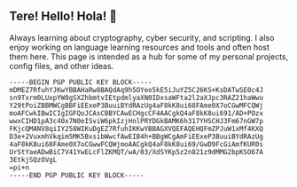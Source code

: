 ## Tere! Hello! Hola! 👋

Always learning about cryptography, cyber security, and scripting. I also enjoy working on language learning resources and tools and often host them here. This page is intended as a hub for some of my personal projects, config files, and other ideas.

```
-----BEGIN PGP PUBLIC KEY BLOCK-----
mDMEZ7RfuhYJKwYBBAHaRw8BAQdAq9h5OYeo5kE5iJuYZ5C26KS+KsDATwSE0c4J
sn9Txrm0LUxpYW0gSXZhbmtvIEtpdmlyaXN0IDxsaWFta2l2aXJpc3RAZ21haWwu
Y29tPoiZBBMWCgBBFiEExeP3BuuiBYdRAzUg4aF8kK8ui68FAme0X7oCGwMFCQWj
moAFCwkIBwICIgIGFQoJCAsCBBYCAwECHgcCF4AACgkQ4aF8kK8ui691/AD+POzx
wwxCIHD1pA3c40x7N0eISviW6pkIzjHnlPRYDGkBAMK6h317YHSCHJ3Fm67nGW7p
FKjcQMANV8qiIY258WIKuDgEZ7RfuhIKKwYBBAGXVQEFAQEHQFmZPJuW1xMf4KXQ
D3e+2VuxmhVkqim5MK5BxsibWwcfAwEIB4h+BBgWCgAmFiEExeP3BuuiBYdRAzUg
4aF8kK8ui68FAme0X7oCGwwFCQWjmoAACgkQ4aF8kK8ui69/GwD9FcGiAmfKUR0s
UrStYaeADwBiC7V41YwELcFlZKMQT/wA/03/XdSYKp5z2n821z9dMMG2bpKSO67A
3EtkjSQzOVgL
=pi+n
-----END PGP PUBLIC KEY BLOCK-----
```
